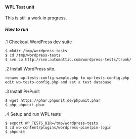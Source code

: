 #### WPL Test unit

This is still a work in progress.

##### How to run

.1 Checkout WordPress dev suite 

```
$ mkdir /tmp/wordpress-tests 
$ cd /tmp/wordpress-tests 
$ svn co http://svn.automattic.com/wordpress-tests/trunk/
```

.2 Install WordPress site.

    rename wp-tests-config-sample.php to wp-tests-config.php
    edit wp-tests-config.php and set a test database

.3 Install PHPunit

```
$ wget https://phar.phpunit.de/phpunit.phar
$ php phpunit.phar
```

.4 Setup and run WPL tests

```
$ export WP_TESTS_DIR=/tmp/wordpress-tests 
$ cd wp-content/plugins/wordpress-pixelpin-login 
$ phpunit
```
